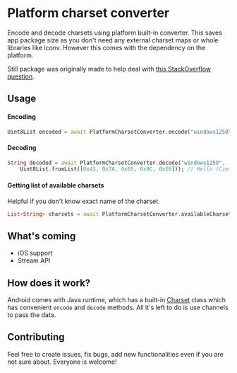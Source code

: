 # Platform charset converter
Encode and decode charsets using platform built-in converter. This saves app package size as you don't need any external charset maps or whole libraries like iconv. However this comes with the dependency on the platform.

Still package was originally made to help deal with [this StackOverflow question](https://stackoverflow.com/questions/59475607/how-to-print-asian-languages-to-a-thermal-printer-from-flutter/59531422#59531422).

## Usage
#### Encoding
```dart
Uint8List encoded = await PlatformCharsetConverter.encode("windows1250", "Polish has óśćł");
```

#### Decoding
```dart
String decoded = await PlatformCharsetConverter.decode("windows1250",
    Uint8List.fromList([0x43, 0x7A, 0x65, 0x9C, 0xE6])); // Hello (Cześć) in Polish
```

#### Getting list of available charsets
Helpful if you don't know exact name of the charset.

```dart
List<String> charsets = await PlatformCharsetConverter.availableCharsets();
```

## What's coming
- iOS support
- Stream API

## How does it work?
Android comes with Java runtime, which has a built-in [Charset](https://docs.oracle.com/javase/7/docs/api/java/nio/charset/Charset.html) class which has convenient `encode` and `decode` methods. All it's left to do is use channels to pass the data.

## Contributing
Feel free to create issues, fix bugs, add new functionalities even if you are not sure about. Everyone is welcome!
